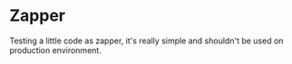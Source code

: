 # Zapper

Testing a little code as zapper, it's really simple and shouldn't be used on production environment.
